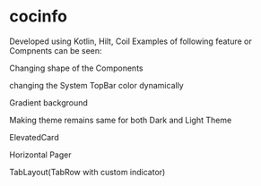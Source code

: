 # cocinfo
Developed using Kotlin, Hilt, Coil
Examples of following feature or Compnents can be seen:

Changing shape of the Components

changing the System TopBar color dynamically

Gradient background

Making theme remains same for both Dark and Light Theme

ElevatedCard 

Horizontal Pager

TabLayout(TabRow with custom indicator)